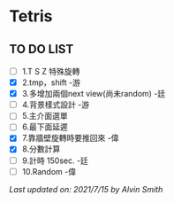 # Tetris

## TO DO LIST
- [ ] 1.T S Z 特殊旋轉 
- [x] 2.tmp，shift -游
- [x] 3.多增加兩個next view(尚未random) -廷
- [ ] 4.背景樣式設計 -游 
- [ ] 5.主介面選單
- [ ] 6.最下面延遲
- [X] 7.靠牆壁旋轉時要推回來 -偉
- [X] 8.分數計算 
- [ ] 9.計時 150sec. -廷
- [ ] 10.Random -偉

*Last updated on: 2021/7/15 by Alvin Smith*
